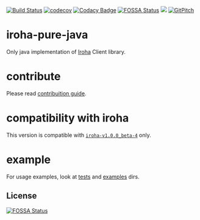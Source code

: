 [![Build Status](https://travis-ci.org/Warchant/iroha-pure-java.svg?branch=master)](https://travis-ci.org/Warchant/iroha-pure-java)
[![codecov](https://codecov.io/gh/Warchant/iroha-pure-java/branch/master/graph/badge.svg)](https://codecov.io/gh/Warchant/iroha-pure-java)
[![Codacy Badge](https://api.codacy.com/project/badge/Grade/2d39dff34bac4bce86c628163415c962)](https://www.codacy.com/app/Warchant/iroha-pure-java?utm_source=github.com&amp;utm_medium=referral&amp;utm_content=Warchant/iroha-pure-java&amp;utm_campaign=Badge_Grade)
[![FOSSA Status](https://app.fossa.io/api/projects/git%2Bgithub.com%2FWarchant%2Firoha-pure-java.svg?type=shield)](https://app.fossa.io/projects/git%2Bgithub.com%2FWarchant%2Firoha-pure-java?ref=badge_shield)
[![](https://jitpack.io/v/warchant/iroha-pure-java.svg)](https://jitpack.io/#warchant/iroha-pure-java)
[![GitPitch](https://gitpitch.com/assets/badge.svg)](https://gitpitch.com/warchant/iroha-pure-java/master) 



# iroha-pure-java

Only java implementation of [Iroha](https://github.com/hyperledger/iroha) Client library.

# contribute

Please read [contribuition guide](./CONTRIBUTING.md).

# compatibility with iroha

This version is compatible with [`iroha-v1.0.0_beta-4`](https://github.com/hyperledger/iroha/releases/tag/v1.0.0_beta-4) only.

# example

For usage examples, look at [tests](./src/test/groovy/jp/co/soramitsu/iroha/java/) and [examples](./src/test/java/jp/co/soramitsu/iroha/java/) dirs.


## License
[![FOSSA Status](https://app.fossa.io/api/projects/git%2Bgithub.com%2FWarchant%2Firoha-pure-java.svg?type=large)](https://app.fossa.io/projects/git%2Bgithub.com%2FWarchant%2Firoha-pure-java?ref=badge_large)
